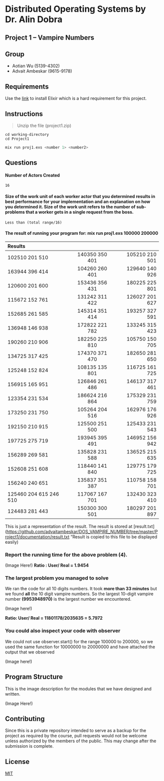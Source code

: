 # Distributed Operating Systems by Dr. Alin Dobra
## Project 1 – Vampire Numbers
## Group
* Aotian Wu (5139-4302)
* Advait Ambeskar (9615-9178)

## Requirements
Use the [link](https://elixir-lang.org/install.html) to install Elixir which is a hard requirement for this project.

## Instructions
> Unzip the file (project1.zip)

```shell
cd working-directory
cd Project1
```
```elixir
mix run proj1.exs <number 1> <number2>
```

## Questions
#### Number of Actors Created
```
16
```
#### Size of the work unit of each worker actor that you determined results in best performance for your implementation and an explanation on how you determined it. Size of the work unit refers to the number of sub-problems that a worker gets in a single request from the boss.
```
Less than (total range/16)
```
#### The result of running your program for: mix run proj1.exs 100000 200000
| Results | | |
| :---------- | :------------: | -----------:|
| 102510 201 510 | 140350 350 401 | 105210 210 501 |
| 163944 396 414 | 104260 260 401 | 129640 140 926 |
| 120600 201 600 | 153436 356 431 | 180225 225 801 |
| 115672 152 761 | 131242 311 422 | 126027 201 627 |
| 152685 261 585 | 145314 351 414 | 193257 327 591 |
| 136948 146 938 | 172822 221 782 | 133245 315 423 |
| 190260 210 906 | 182250 225 810 | 105750 150 705 |
| 134725 317 425 | 174370 371 470 | 182650 281 650 |
| 125248 152 824 | 108135 135 801 | 116725 161 725 |
| 156915 165 951 | 126846 261 486 | 146137 317 461 |
| 123354 231 534 | 186624 216 864 | 175329 231 759 |
| 173250 231 750 | 105264 204 516 | 162976 176 926 |
| 192150 210 915 | 125500 251 500 | 125433 231 543 |
| 197725 275 719 | 193945 395 491 | 146952 156 942 |
| 156289 269 581 | 135828 231 588 | 136525 215 635 |
| 152608 251 608 | 118440 141 840 | 129775 179 725 |
| 156240 240 651 | 135837 351 387 | 110758 158 701 |
| 125460 204 615 246 510 | 117067 167 701 | 132430 323 410 |
| 124483 281 443 | 150300 300 501 | 180297 201 897 |

This is just a representation of the result. The result is stored at [result.txt](https://github.com/advaitambeskar/DOS_VAMPIRE_NUMBER/tree/master/Project1/documentation/result.txt “Result is copied to this file to be displayed easily)


### Report the running time for the above problem (4).
(Image Here!)
**Ratio : User/ Real = 1.9454**
### The largest problem you managed to solve
We ran the code for all 10 digits numbers. It took __more than 33 minutes__ but we found __all__ the 10 digit vampire numbers. So the largest 10-digit vampire number **(9953948970)** is the largest number we encountered.

(Image here!) 

**Ratio: User/ Real = 11801178/2035635 = 5.7972**

### You could also inspect your code with observer
We could not use observer.start() for the range 100000 to 200000, so we used the same function for 10000000 to 20000000 and have attached the output that we observed

(Image here!)

## Program Structure
This is the image description for the modules that we have designed and written.

(Image Here!)
## Contributing
Since this is a private repository intended to serve as a backup for the project as required by the course, pull requests would not be welcome unless authorized by the members of the public. This may change after the submission is complete.

## License
[MIT](https://choosealicense.com/licenses/mit/)